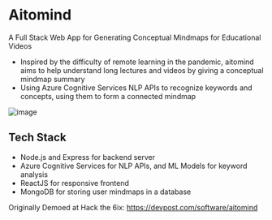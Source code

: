 # Aitomind

A Full Stack Web App for Generating Conceptual Mindmaps for Educational Videos
- Inspired by the difficulty of remote learning in the pandemic, aitomind aims to help understand long lectures and videos by giving a conceptual mindmap summary
- Using Azure Cognitive Services NLP APIs to recognize keywords and concepts, using them to form a connected mindmap

![image](https://github.com/AlanWang1/aitomind/assets/43789278/8f481e62-f524-42b9-93f9-e8c3cf63b248)


## Tech Stack

- Node.js and Express for backend server
- Azure Cognitive Services for NLP APIs, and ML Models for keyword analysis
- ReactJS for responsive frontend
- MongoDB for storing user mindmaps in a database

Originally Demoed at Hack the 6ix:
https://devpost.com/software/aitomind
